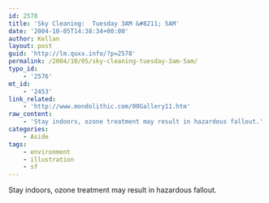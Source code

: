 ```yaml
---
id: 2578
title: 'Sky Cleaning:  Tuesday 3AM &#8211; 5AM'
date: '2004-10-05T14:38:34+00:00'
author: Kellan
layout: post
guid: 'http://lm.quxx.info/?p=2578'
permalink: /2004/10/05/sky-cleaning-tuesday-3am-5am/
typo_id:
    - '2576'
mt_id:
    - '2453'
link_related:
    - 'http://www.mondolithic.com/00Gallery11.htm'
raw_content:
    - 'Stay indoors, ozone treatment may result in hazardous fallout.'
categories:
    - Aside
tags:
    - environment
    - illustration
    - sf
---
```


Stay indoors, ozone treatment may result in hazardous fallout.